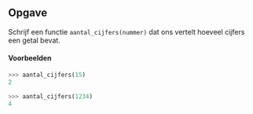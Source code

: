 ## Opgave
Schrijf een functie `aantal_cijfers(nummer)` dat ons vertelt hoeveel cijfers een getal bevat.

#### Voorbeelden
```python
>>> aantal_cijfers(15)
2
```

```python
>>> aantal_cijfers(1234)
4
```
